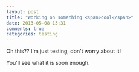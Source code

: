 ```yaml
---
layout: post
title: "Working on something <span>cool</span>"
date: 2013-05-08 13:31
comments: true
categories: testing
---
```

Oh this?? I'm just testing, don't worry about it!

You'll see what it is soon enough.